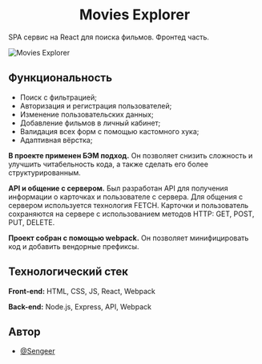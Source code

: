 <h1 align="center">Movies Explorer</h1>

SPA сервис на React для поиска фильмов. Фронтед часть.

![Movies Explorer](https://github.com/Sengeer/movies-explorer-frontend/assets/63221404/baf7dac5-8d6e-404c-99f8-ccab7204079b)

## Функциональность

- Поиск с фильтрацией;
- Авторизация и регистрация пользователей;
- Изменение пользовательских данных;
- Добавление фильмов в личный кабинет;
- Валидация всех форм с помощью кастомного хука;
- Адаптивная вёрстка;

**В проекте применен БЭМ подход.** Он позволяет снизить сложность и улучшить читабельность кода, а также сделать его более структурированным.

**API и общение с сервером.** Был разработан API для получения информации о карточках и пользователе с сервера. Для общения с сервером используется технология FETCH. Карточки и пользователь сохраняются на сервере с использованием методов HTTP: GET, POST, PUT, DELETE.

**Проект собран с помощью webpack.** Он позволяет минифицировать код и добавить вендорные префиксы.
## Технологический стек

**Front-end:** HTML, CSS, JS, React, Webpack

**Back-end:** Node.js, Express, API, Webpack



## Автор

- [@Sengeer](https://vk.com/sergey.polenov/)


